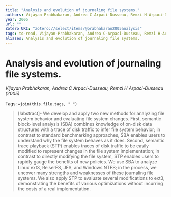 ```yaml
---
title: "Analysis and evolution of journaling file systems."
authors: Vijayan Prabhakaran, Andrea C Arpaci-Dusseau, Remzi H Arpaci-Dusseau
year: 2005
url: ""
Zotero URI: "zotero://select/items/@prabhakaran2005analysis"
tags: to-read, Vijayan-Prabhakaran, Andrea C-Arpaci-Dusseau, Remzi H-Arpaci-Dusseau
aliases: Analysis and evolution of journaling file systems.
---
```


# Analysis and evolution of journaling file systems.  
_Vijayan Prabhakaran, Andrea C Arpaci-Dusseau, Remzi H Arpaci-Dusseau (2005)_

Tags: `=join(this.file.tags, " ")`

> [!abstract]-
> We develop and apply two new methods for analyzing file system behavior and evaluating file system changes. First, semantic block-level analysis (SBA) combines knowledge of on-disk data structures with a trace of disk traffic to infer file system behavior; in contrast to standard benchmarking approaches, SBA enables users to understand why the file system behaves as it does. Second, semantic trace playback (STP) enables traces of disk traffic to be easily modified to represent changes in the file system implementation; in contrast to directly modifying the file system, STP enables users to rapidly gauge the benefits of new policies. We use SBA to analyze Linux ext3, ReiserFS, JFS, and Windows NTFS; in the process, we uncover many strengths and weaknesses of these journaling file systems. We also apply STP to evaluate several modifications to ext3, demonstrating the benefits of various optimizations without incurring the costs of a real implementation.


